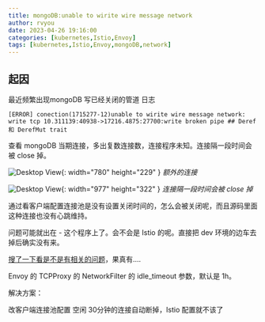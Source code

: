 ```yaml
---
title: mongoDB:unable to wirite wire message network
author: rvyou
date: 2023-04-26 19:16:00
categories: [kubernetes,Istio,Envoy]
tags: [kubernetes,Istio,Envoy,mongoDB,network]
---
```


## 起因

最近频繁出现mongoDB 写已经关闭的管道 日志

```shell
[ERROR] conection(1715277-12)unable to wirite wire message network: write tcp 10.311139:40938->17216.4875:27700:write broken pipe ## Deref 和 DerefMut trait
```

查看 mongoDB 当期连接，多出复数连接数，连接程序未知。连接隔一段时间会被 close 掉。

![Desktop View](/posts/20190808/mockup.png){: width="780" height="229" } _额外的连接_

![Desktop View](/posts/20190808/mockup.png){: width="977" height="322" } _连接隔一段时间会被 close 掉_

通过看客户端配置连接池是没有设置关闭时间的，怎么会被关闭呢，而且源码里面这种连接也没有心跳维持。

问题可能就出在 - 这个程序上了。会不会是 Istio 的呢。直接把 dev 环境的边车去掉后确实没有来。

[搜了一下看是不是有相关的问题](https://github.com/istio/istio/issues/24387)，果真有....

Envoy 的 TCPProxy 的 NetworkFilter 的 idle_timeout 参数，默认是 1h。

解决方案：

改客户端连接池配置 空闲 30分钟的连接自动断掉，Istio 配置就不该了
